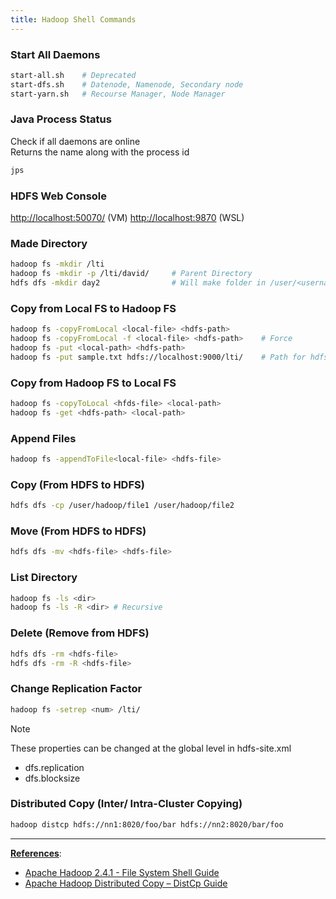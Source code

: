 ```yaml
---
title: Hadoop Shell Commands
---
```


### Start All Daemons

````bash
start-all.sh 	# Deprecated
start-dfs.sh 	# Datenode, Namenode, Secondary node
start-yarn.sh 	# Recourse Manager, Node Manager
````

### Java Process Status

Check if all daemons are online  
Returns the name along with the process id

````bash
jps 
````

### HDFS Web Console

<http://localhost:50070/> (VM)
<http://localhost:9870> (WSL)

### Made Directory

````bash
hadoop fs -mkdir /lti
hadoop fs -mkdir -p /lti/david/ 	# Parent Directory
hdfs dfs -mkdir day2 				# Will make folder in /user/<username>/
````

### Copy from Local FS to Hadoop FS

````bash
hadoop fs -copyFromLocal <local-file> <hdfs-path>
hadoop fs -copyFromLocal -f <local-file> <hdfs-path> 	# Force
hadoop fs -put <local-path> <hdfs-path>
hadoop fs -put sample.txt hdfs://localhost:9000/lti/ 	# Path for hdfs on other system
````

### Copy from Hadoop FS to Local FS

````bash
hadoop fs -copyToLocal <hfds-file> <local-path>
hadoop fs -get <hdfs-path> <local-path>
````

### Append Files

````bash
hadoop fs -appendToFile<local-file> <hdfs-file>
````

### Copy (From HDFS to HDFS)

````bash
hdfs dfs -cp /user/hadoop/file1 /user/hadoop/file2
````

### Move (From HDFS to HDFS)

````bash
hdfs dfs -mv <hdfs-file> <hdfs-file>
````

### List Directory

````bash
hadoop fs -ls <dir>
hadoop fs -ls -R <dir> # Recursive
````

### Delete (Remove from HDFS)

````bash
hdfs dfs -rm <hdfs-file>
hdfs dfs -rm -R <hdfs-file>
````

### Change Replication Factor

````bash
hadoop fs -setrep <num> /lti/
````

 > [!NOTE]
 > These properties can be changed at the global level in hdfs-site.xml
 > * dfs.replication
 > * dfs.blocksize

### Distributed Copy (Inter/ Intra-Cluster Copying)

````bash
hadoop distcp hdfs://nn1:8020/foo/bar hdfs://nn2:8020/bar/foo
````

---

**<u>References</u>**:

* [Apache Hadoop 2.4.1 - File System Shell Guide](https://hadoop.apache.org/docs/r2.4.1/hadoop-project-dist/hadoop-common/FileSystemShell.html)
* [Apache Hadoop Distributed Copy – DistCp Guide](https://hadoop.apache.org/docs/current/hadoop-distcp/DistCp.html)